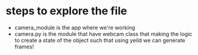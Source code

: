 # steps to explore the file
* camera_module is the app where we're working
* camera.py is the module that have webcam class that making the logic to create a state of the object such that using yeild we can generate frames!
